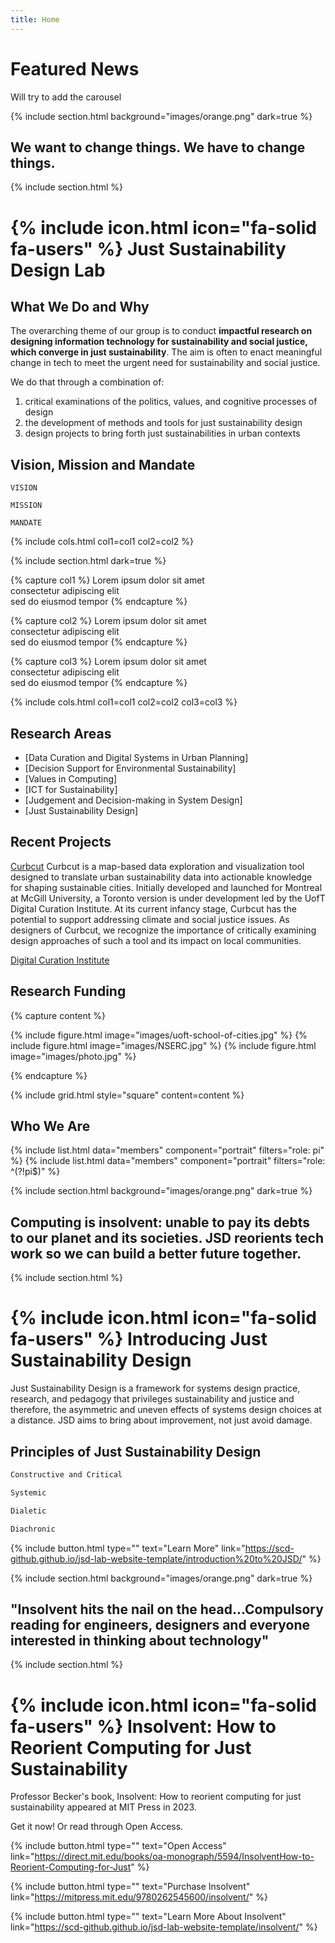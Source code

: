 ```yaml
---
title: Home
---
```


# Featured News

Will try to add the carousel 

{% include section.html background="images/orange.png" dark=true %}

## We want to change things. We have to change things.

{% include section.html %}

# {% include icon.html icon="fa-solid fa-users" %} Just Sustainability Design Lab 

## What We Do and Why

The overarching theme of our group is to conduct  **impactful research on designing information technology for sustainability and social justice, which converge in just sustainability**. The aim is often to enact meaningful change in tech to meet the urgent need for sustainability and social justice. 

We do that through a combination of:
1. critical examinations of the politics, values, and cognitive processes of design
2. the development of methods and tools for just sustainability design 
3. design projects to bring forth just sustainabilities in urban contexts



## Vision, Mission and Mandate

```
VISION
```

```
MISSION
```

```
MANDATE
```

{% include cols.html col1=col1 col2=col2 %}

{% include section.html dark=true %}

{% capture col1 %}
Lorem ipsum dolor sit amet  
consectetur adipiscing elit  
sed do eiusmod tempor
{% endcapture %}

{% capture col2 %}
Lorem ipsum dolor sit amet  
consectetur adipiscing elit  
sed do eiusmod tempor
{% endcapture %}

{% capture col3 %}
Lorem ipsum dolor sit amet  
consectetur adipiscing elit  
sed do eiusmod tempor
{% endcapture %}

{% include cols.html col1=col1 col2=col2 col3=col3 %}

## Research Areas

- [Data Curation and Digital Systems in Urban Planning]
- [Decision Support for Environmental Sustainability]
- [Values in Computing]
- [ICT for Sustainability]
- [Judgement and Decision-making in System Design]
- [Just Sustainability Design]


## Recent Projects
[Curbcut](https://toronto.curbcut.ca/)
Curbcut is a map-based data exploration and visualization tool designed to translate urban sustainability data into actionable knowledge for shaping sustainable cities. Initially developed and launched for Montreal at McGill University, a Toronto version is under development led by the UofT Digital Curation Institute. At its current infancy stage, Curbcut has the potential to support addressing climate and social justice issues. As designers of Curbcut, we recognize the importance of critically examining design approaches of such a tool and its impact on local communities.

[Digital Curation Institute](https://dci.ischool.utoronto.ca/)

## Research Funding

{% capture content %}

{% include figure.html image="images/uoft-school-of-cities.jpg" %}
{% include figure.html image="images/NSERC.jpg" %}
{% include figure.html image="images/photo.jpg" %}

{% endcapture %}

{% include grid.html style="square" content=content %}

## Who We Are

{% include list.html data="members" component="portrait" filters="role: pi" %}
{% include list.html data="members" component="portrait" filters="role: ^(?!pi$)" %}

{% include section.html background="images/orange.png" dark=true %}

## Computing is insolvent: unable to pay its debts to our planet and its societies. JSD reorients tech work so we can build a better future together.

{% include section.html %}

# {% include icon.html icon="fa-solid fa-users" %} Introducing Just Sustainability Design

Just Sustainability Design is a framework for systems design practice, research, and pedagogy that privileges sustainability and justice and therefore, the asymmetric and uneven effects of systems design choices at a distance. JSD aims to bring about improvement, not just avoid damage. 

## Principles of Just Sustainability Design

```sh
Constructive and Critical
```
```sh
Systemic
```
```sh
Dialetic
```
```sh
Diachronic
```

{%
  include button.html
  type=""
  text="Learn More"
  link="https://scd-github.github.io/jsd-lab-website-template/introduction%20to%20JSD/"
%}

{% include section.html background="images/orange.png" dark=true %}

## "Insolvent hits the nail on the head...Compulsory reading for engineers, designers and everyone interested in thinking about technology"

{% include section.html %}

# {% include icon.html icon="fa-solid fa-users" %} Insolvent: How to Reorient Computing for Just Sustainability


Professor Becker's book, Insolvent: How to reorient computing for just sustainability appeared at MIT Press in 2023. 

Get it now! Or read through Open Access.


{%
  include button.html
  type=""
  text="Open Access"
  link="https://direct.mit.edu/books/oa-monograph/5594/InsolventHow-to-Reorient-Computing-for-Just"
%}

{%
  include button.html
  type=""
  text="Purchase Insolvent"
  link="https://mitpress.mit.edu/9780262545600/insolvent/"
%}

{%
  include button.html
  type=""
  text="Learn More About Insolvent"
  link="https://scd-github.github.io/jsd-lab-website-template/insolvent/"
%}

